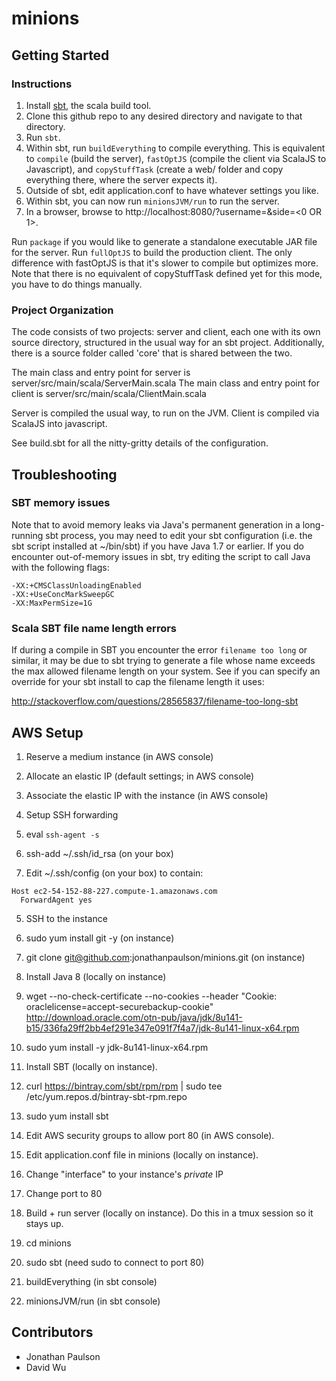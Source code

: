 # minions

## Getting Started

### Instructions
1. Install [sbt](http://www.scala-sbt.org/download.html), the scala build tool.
2. Clone this github repo to any desired directory and navigate to that directory.
3. Run `sbt`.
4. Within sbt, run `buildEverything` to compile everything. This is equivalent to `compile` (build the server), `fastOptJS` (compile the client via ScalaJS to Javascript), and `copyStuffTask` (create a web/ folder and copy everything there, where the server expects it).
5. Outside of sbt, edit application.conf to have whatever settings you like.
6. Within sbt, you can now run `minionsJVM/run` to run the server.
7. In a browser, browse to http://localhost:8080/?username=<YOUR USERNAME HERE>&side=<0 OR 1>.

Run `package` if you would like to generate a standalone executable JAR file for the server.
Run `fullOptJS` to build the production client. The only difference with fastOptJS is that it's slower to compile but optimizes more. Note that there is no equivalent of copyStuffTask defined yet for this mode, you have to do things manually.

### Project Organization
The code consists of two projects: server and client, each one with its own source directory, structured in the usual way for an sbt project.
Additionally, there is a source folder called 'core' that is shared between the two.

The main class and entry point for server is server/src/main/scala/ServerMain.scala
The main class and entry point for client is server/src/main/scala/ClientMain.scala

Server is compiled the usual way, to run on the JVM.
Client is compiled via ScalaJS into javascript.

See build.sbt for all the nitty-gritty details of the configuration.

## Troubleshooting

### SBT memory issues

Note that to avoid memory leaks via Java's permanent generation in a long-running sbt process,
you may need to edit your sbt configuration (i.e. the sbt script installed at ~/bin/sbt) if
you have Java 1.7 or earlier. If you do encounter out-of-memory issues in sbt, try editing the script
to call Java with the following flags:

    -XX:+CMSClassUnloadingEnabled
    -XX:+UseConcMarkSweepGC
    -XX:MaxPermSize=1G

### Scala SBT file name length errors

If during a compile in SBT you encounter the error `filename too long` or similar, it may be due to sbt trying to generate a file whose name exceeds the max allowed filename length on your system. See if you can specify an override for your sbt install to cap the filename length it uses:

http://stackoverflow.com/questions/28565837/filename-too-long-sbt

## AWS Setup
1. Reserve a medium instance (in AWS console)
2. Allocate an elastic IP (default settings; in AWS console)
3. Associate the elastic IP with the instance (in AWS console)

4. Setup SSH forwarding
  1. eval `ssh-agent -s`
  2. ssh-add ~/.ssh/id_rsa (on your box)
  3. Edit ~/.ssh/config (on your box) to contain:
```
Host ec2-54-152-88-227.compute-1.amazonaws.com
  ForwardAgent yes
```

5. SSH to the instance
6. sudo yum install git -y (on instance)
7. git clone git@github.com:jonathanpaulson/minions.git (on instance)

8. Install Java 8 (locally on instance)
  1. wget --no-check-certificate --no-cookies --header "Cookie: oraclelicense=accept-securebackup-cookie" http://download.oracle.com/otn-pub/java/jdk/8u141-b15/336fa29ff2bb4ef291e347e091f7f4a7/jdk-8u141-linux-x64.rpm
  2. sudo yum install -y jdk-8u141-linux-x64.rpm

9. Install SBT (locally on instance).
  1. curl https://bintray.com/sbt/rpm/rpm | sudo tee /etc/yum.repos.d/bintray-sbt-rpm.repo
  2. sudo yum install sbt

10. Edit AWS security groups to allow port 80 (in AWS console).

11. Edit application.conf file in minions (locally on instance).
  1. Change "interface" to your instance's *private* IP
  2. Change port to 80

12. Build + run server (locally on instance). Do this in a tmux session so it stays up.
  1. cd minions
  2. sudo sbt (need sudo to connect to port 80)
  3. buildEverything (in sbt console)
  4. minionsJVM/run (in sbt console)

## Contributors

* Jonathan Paulson
* David Wu
